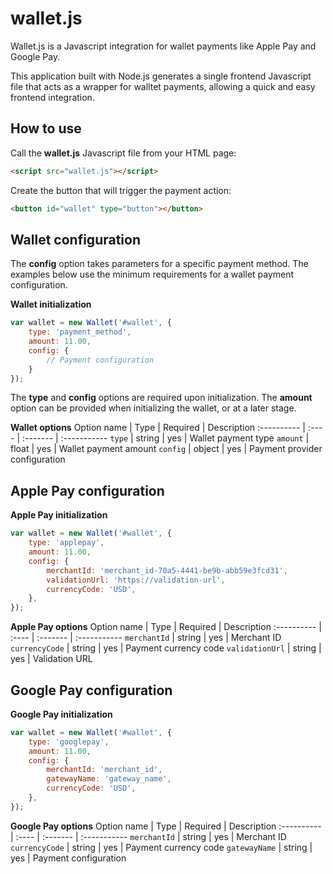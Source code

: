# wallet.js
Wallet.js is a Javascript integration for wallet payments like Apple Pay and Google Pay.

This application built with Node.js generates a single frontend Javascript file that acts as a wrapper for walltet payments, allowing a quick and easy frontend integration. 

## How to use
Call the **wallet.js** Javascript file from your HTML page:

```html
<script src="wallet.js"></script>
```

Create the button that will trigger the payment action:

```html
<button id="wallet" type="button"></button>
```

## Wallet configuration 
The **config** option takes parameters for a specific payment method. The examples below use the minimum requirements for a wallet payment configuration.

**Wallet initialization**
```javascript
var wallet = new Wallet('#wallet', {
    type: 'payment_method',
    amount: 11.00,
    config: {
        // Payment configuration
    }
});
```
The **type** and **config** options are required upon initialization. The **amount** option can be provided when initializing the wallet, or at a later stage.

**Wallet options**
Option name | Type | Required | Description
:---------- | :---- | :------- | :-----------
`type` | string  | yes | Wallet payment type
`amount` | float  | yes | Wallet payment amount
`config` | object | yes | Payment provider configuration

## Apple Pay configuration 
**Apple Pay initialization**
```javascript
var wallet = new Wallet('#wallet', {
    type: 'applepay',
    amount: 11.00,
    config: {
        merchantId: 'merchant_id-70a5-4441-be9b-abb59e3fcd31',
        validationUrl: 'https://validation-url', 
        currencyCode: 'USD',  
    },
});
```

**Apple Pay options**
Option name | Type | Required | Description
:---------- | :---- | :------- | :-----------
`merchantId` | string | yes | Merchant ID
`currencyCode` | string | yes | Payment currency code
`validationUrl` | string | yes | Validation URL


## Google Pay configuration 
**Google Pay initialization**
```javascript
var wallet = new Wallet('#wallet', {
    type: 'googlepay',
    amount: 11.00,
    config: {
        merchantId: 'merchant_id',
        gatewayName: 'gateway_name',
        currencyCode: 'USD',
    },
});
```

**Google Pay options**
Option name | Type | Required | Description
:---------- | :---- | :------- | :-----------
`merchantId` | string | yes | Merchant ID
`currencyCode` | string | yes | Payment currency code
`gatewayName` | string | yes | Payment configuration